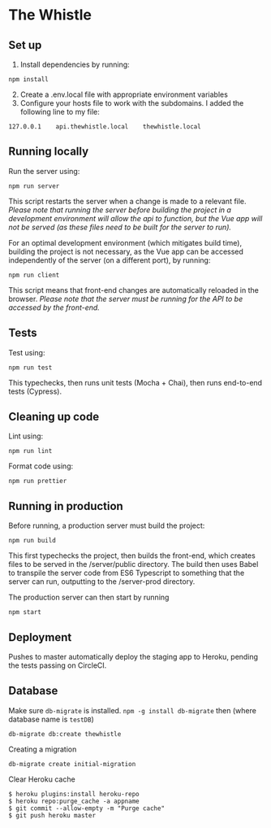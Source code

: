 # The Whistle

## Set up

1. Install dependencies by running:

```
npm install
```

2. Create a .env.local file with appropriate environment variables
3. Configure your hosts file to work with the subdomains. I added the following line to my file:

```
127.0.0.1    api.thewhistle.local    thewhistle.local
```

## Running locally

Run the server using:

```
npm run server
```

This script restarts the server when a change is made to a relevant file.
_Please note that running the server before building the project in a development environment will allow the api to function, but the Vue app will not be served (as these files need to be built for the server to run)._

For an optimal development environment (which mitigates build time), building the project is not necessary, as the Vue app can be accessed independently of the server (on a different port), by running:

```
npm run client
```

This script means that front-end changes are automatically reloaded in the browser.
_Please note that the server must be running for the API to be accessed by the front-end._

## Tests

Test using:

```
npm run test
```

This typechecks, then runs unit tests (Mocha + Chai), then runs end-to-end tests (Cypress).

## Cleaning up code

Lint using:

```
npm run lint
```

Format code using:

```
npm run prettier
```

## Running in production

Before running, a production server must build the project:

```
npm run build
```

This first typechecks the project, then builds the front-end, which creates files to be served in the /server/public directory. The build then uses Babel to transpile the server code from ES6 Typescript to something that the server can run, outputting to the /server-prod directory.

The production server can then start by running

```
npm start
```

## Deployment
Pushes to master automatically deploy the staging app to Heroku, pending the tests passing on CircleCI.

## Database
Make sure `db-migrate` is installed.  `npm -g install db-migrate`
then (where database name is `testDB`)  
```
db-migrate db:create thewhistle
```

Creating a migration

```
db-migrate create initial-migration
```

Clear Heroku cache
```
$ heroku plugins:install heroku-repo
$ heroku repo:purge_cache -a appname
$ git commit --allow-empty -m "Purge cache"
$ git push heroku master
```
